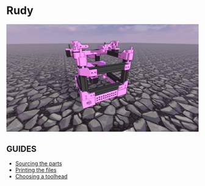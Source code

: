 # Rudy

![render](CAD_pic.png)

## GUIDES

 - [Sourcing the parts](./SOURCING_GUIDE.md)
 - [Printing the files](./PRINTING_GUIDE.md)
 - [Choosing a toolhead](./TOOLHEAD.md)